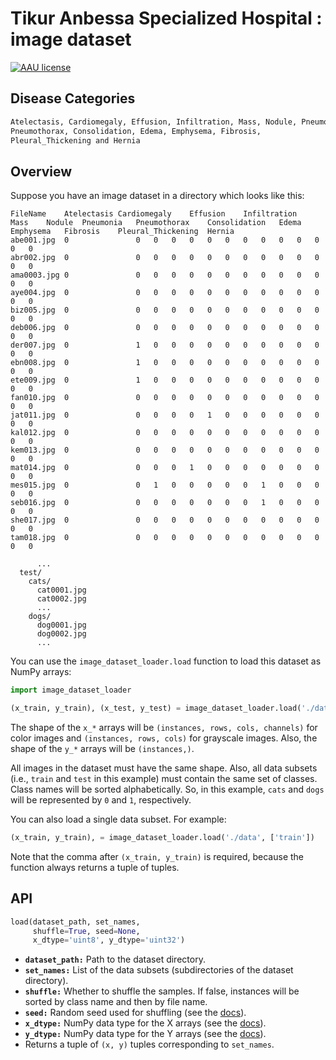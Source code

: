 # Tikur Anbessa Specialized Hospital :  image dataset 

[![AAU license](https://img.shields.io/badge/license-AAU-brightgreen.svg)](#)

## Disease Categories

```bash
Atelectasis, Cardiomegaly, Effusion, Infiltration, Mass, Nodule, Pneumonia,
Pneumothorax, Consolidation, Edema, Emphysema, Fibrosis, 
Pleural_Thickening and Hernia
```

## Overview

Suppose you have an image dataset in a directory which looks like this:

```
FileName	Atelectasis	Cardiomegaly	Effusion	Infiltration	Mass	Nodule	Pneumonia	Pneumothorax	Consolidation	Edema	Emphysema	Fibrosis	Pleural_Thickening	Hernia
abe001.jpg	0	            0	0	0	0	0	0	0	0	0	0	0	0	0
abr002.jpg	0           	0	0	0	0	0	0	0	0	0	0	0	0	0
ama0003.jpg	0	            0	0	0	0	0	0	0	0	0	0	0	0	0
aye004.jpg	0	            0	0	0	0	0	0	0	0	0	0	0	0	0
biz005.jpg	0	            0	0	0	0	0	0	0	0	0	0	0	0	0
deb006.jpg	0	            0	0	0	0	0	0	0	0	0	0	0	0	0
der007.jpg	0	            1	0	0	0	0	0	0	0	0	0	0	0	0
ebn008.jpg	0	            1	0	0	0	0	0	0	0	0	0	0	0	0
ete009.jpg	0	            1	0	0	0	0	0	0	0	0	0	0	0	0
fan010.jpg	0	            0	0	0	0	0	0	0	0	0	0	0	0	0
jat011.jpg	0	            0	0	0	0	1	0	0	0	0	0	0	0	0
kal012.jpg	0	            0	0	0	0	0	0	0	0	0	0	0	0	0
kem013.jpg	0	            0	0	0	0	0	0	0	0	0	0	0	0	0
mat014.jpg	0	            0	0	0	1	0	0	0	0	0	0	0	0	0
mes015.jpg	0	            0	1	0	0	0	0	0	1	0	0	0	0	0
seb016.jpg	0	            0	0	0	0	0	0	0	1	0	0	0	0	0
she017.jpg	0	            0	0	0	0	0	0	0	0	0	0	0	0	0
tam018.jpg	0	            0	0	0	0	0	0	0	0	0	0	0	0	0

      ...
  test/
    cats/
      cat0001.jpg
      cat0002.jpg
      ...
    dogs/
      dog0001.jpg
      dog0002.jpg
      ...
```

You can use the `image_dataset_loader.load` function to load this dataset as NumPy arrays:

```python
import image_dataset_loader

(x_train, y_train), (x_test, y_test) = image_dataset_loader.load('./data', ['train', 'test'])
```

The shape of the `x_*` arrays will be `(instances, rows, cols, channels)` for color images and `(instances, rows, cols)` for grayscale images.
Also, the shape of the `y_*` arrays will be `(instances,)`.

All images in the dataset must have the same shape.
Also, all data subsets (i.e., `train` and `test` in this example) must contain the same set of classes.
Class names will be sorted alphabetically.
So, in this example, `cats` and `dogs` will be represented by `0` and `1`, respectively.

You can also load a single data subset. For example:

```python
(x_train, y_train), = image_dataset_loader.load('./data', ['train'])
```

Note that the comma after `(x_train, y_train)` is required, because the function always returns a tuple of tuples.

## API

```python
load(dataset_path, set_names,
     shuffle=True, seed=None,
     x_dtype='uint8', y_dtype='uint32')
```

- **`dataset_path:`** Path to the dataset directory.
- **`set_names:`** List of the data subsets (subdirectories of the dataset directory).
- **`shuffle:`** Whether to shuffle the samples. If false, instances will be sorted by class name and then by file name.
- **`seed:`** Random seed used for shuffling (see the [docs](https://docs.python.org/3/library/random.html#random.seed)).
- **`x_dtype:`** NumPy data type for the X arrays (see the [docs](https://numpy.org/devdocs/user/basics.types.html)).
- **`y_dtype:`** NumPy data type for the Y arrays (see the [docs](https://numpy.org/devdocs/user/basics.types.html)).
- Returns a tuple of `(x, y)` tuples corresponding to `set_names`.
